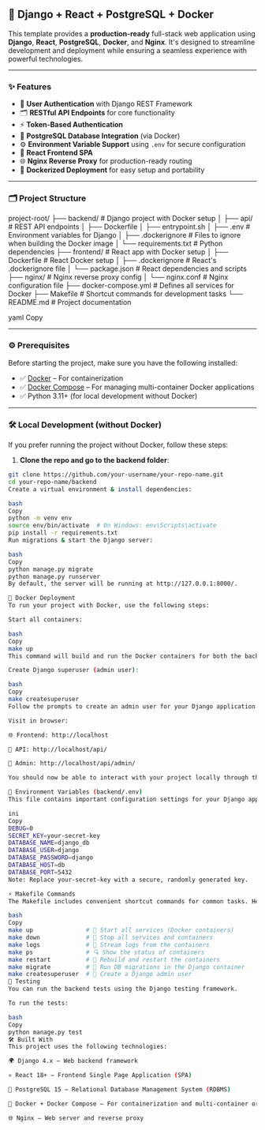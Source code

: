 ## 🚀 Django + React + PostgreSQL + Docker 

This template provides a **production-ready** full-stack web application using **Django**, **React**, **PostgreSQL**, **Docker**, and **Nginx**. It's designed to streamline development and deployment while ensuring a seamless experience with powerful technologies.

---

### ✨ Features
- 🔐 **User Authentication** with Django REST Framework
- 🗂️ **RESTful API Endpoints** for core functionality
- ⚡ **Token-Based Authentication**
- 🐘 **PostgreSQL Database Integration** (via Docker)
- ⚙️ **Environment Variable Support** using `.env` for secure configuration
- 🎨 **React Frontend SPA**
- 🌐 **Nginx Reverse Proxy** for production-ready routing
- 🐳 **Dockerized Deployment** for easy setup and portability

---

### 🗂️ Project Structure
project-root/
├── backend/ # Django project with Docker setup
│ ├── api/ # REST API endpoints
│ ├── Dockerfile
│ ├── entrypoint.sh
│ ├── .env # Environment variables for Django
│ ├── .dockerignore # Files to ignore when building the Docker image
│ └── requirements.txt # Python dependencies
├── frontend/ # React app with Docker setup
│ ├── Dockerfile # React Docker setup
│ ├── .dockerignore # React's .dockerignore file
│ └── package.json # React dependencies and scripts
├── nginx/ # Nginx reverse proxy config
│ └── nginx.conf # Nginx configuration file
├── docker-compose.yml # Defines all services for Docker
├── Makefile # Shortcut commands for development tasks
└── README.md # Project documentation

yaml
Copy

---

### ⚙️ Prerequisites
Before starting the project, make sure you have the following installed:

- ✅ [Docker](https://www.docker.com/get-started) – For containerization
- ✅ [Docker Compose](https://docs.docker.com/compose/) – For managing multi-container Docker applications
- ✅ Python 3.11+ (for local development without Docker)

---

### 🛠️ Local Development (without Docker)
If you prefer running the project without Docker, follow these steps:

1. **Clone the repo and go to the backend folder**:
```bash
git clone https://github.com/your-username/your-repo-name.git
cd your-repo-name/backend
Create a virtual environment & install dependencies:

bash
Copy
python -m venv env
source env/bin/activate  # On Windows: env\Scripts\activate
pip install -r requirements.txt
Run migrations & start the Django server:

bash
Copy
python manage.py migrate
python manage.py runserver
By default, the server will be running at http://127.0.0.1:8000/.

🚀 Docker Deployment
To run your project with Docker, use the following steps:

Start all containers:

bash
Copy
make up
This command will build and run the Docker containers for both the backend, frontend, and PostgreSQL database.

Create Django superuser (admin user):

bash
Copy
make createsuperuser
Follow the prompts to create an admin user for your Django application.

Visit in browser:

🌐 Frontend: http://localhost

🧩 API: http://localhost/api/

🔐 Admin: http://localhost/api/admin/

You should now be able to interact with your project locally through these URLs.

🔐 Environment Variables (backend/.env)
This file contains important configuration settings for your Django application. Create your own .env file inside the backend/ folder with the following content:

ini
Copy
DEBUG=0
SECRET_KEY=your-secret-key
DATABASE_NAME=django_db
DATABASE_USER=django
DATABASE_PASSWORD=django
DATABASE_HOST=db
DATABASE_PORT=5432
Note: Replace your-secret-key with a secure, randomly generated key.

⚡ Makefile Commands
The Makefile includes convenient shortcut commands for common tasks. Here are the available commands:

bash
Copy
make up               # 🔼 Start all services (Docker containers)
make down             # 🔽 Stop all services and containers
make logs             # 📜 Stream logs from the containers
make ps               # 🔍 Show the status of containers
make restart          # 🔁 Rebuild and restart the containers
make migrate          # 🧬 Run DB migrations in the Django container
make createsuperuser  # 👤 Create a Django admin user
🧪 Testing
You can run the backend tests using the Django testing framework.

To run the tests:

bash
Copy
python manage.py test
🛠️ Built With
This project uses the following technologies:

🌍 Django 4.x – Web backend framework

⚛️ React 18+ – Frontend Single Page Application (SPA)

🐘 PostgreSQL 15 – Relational Database Management System (RDBMS)

🐳 Docker + Docker Compose – For containerization and multi-container orchestration

🌐 Nginx – Web server and reverse proxy


